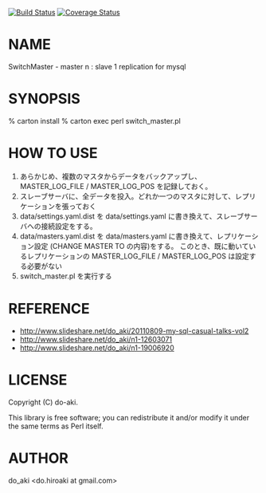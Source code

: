 [![Build Status](https://travis-ci.org/do-aki/SwitchMaster.png?branch=modulize)](https://travis-ci.org/do-aki/SwitchMaster)
[![Coverage Status](https://coveralls.io/repos/do-aki/SwitchMaster/badge.png?branch=modulize)](https://coveralls.io/r/do-aki/SwitchMaster?branch=modulize)

# NAME

SwitchMaster - master n : slave 1 replication for mysql

# SYNOPSIS

   % carton install
   % carton exec perl switch_master.pl

# HOW TO USE

1. あらかじめ、複数のマスタからデータをバックアップし、MASTER_LOG_FILE / MASTER_LOG_POS を記録しておく。
2. スレーブサーバに、全データを投入。どれか一つのマスタに対して、レプリケーションを張っておく
3. data/settings.yaml.dist を data/settings.yaml に書き換えて、スレーブサーバへの接続設定をする。
4. data/masters.yaml.dist を data/masters.yaml に書き換えて、レプリケーション設定 (CHANGE MASTER TO の内容)をする。
   このとき、既に動いているレプリケーションの MASTER_LOG_FILE / MASTER_LOG_POS は設定する必要がない
5. switch_master.pl を実行する

# REFERENCE
* http://www.slideshare.net/do_aki/20110809-my-sql-casual-talks-vol2
* http://www.slideshare.net/do_aki/n1-12603071
* http://www.slideshare.net/do_aki/n1-19006920

# LICENSE

Copyright (C) do-aki.

This library is free software; you can redistribute it and/or modify
it under the same terms as Perl itself.

# AUTHOR

do_aki <do.hiroaki at gmail.com>

